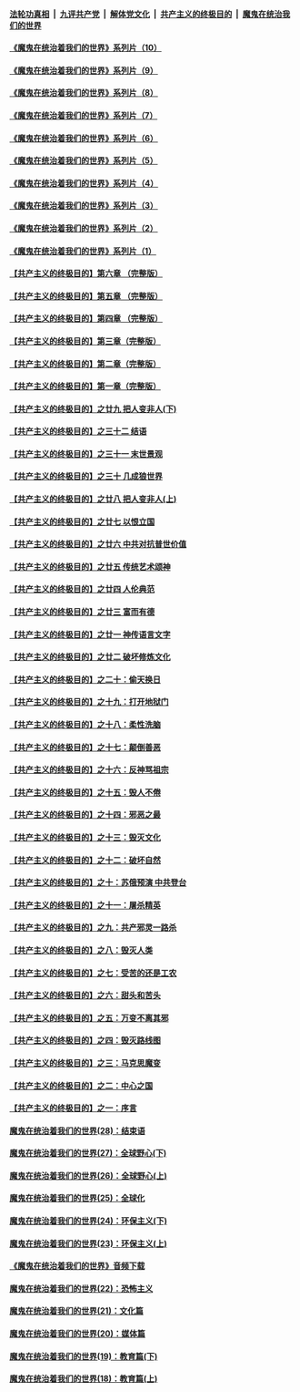 

####  [法轮功真相](../../../../basic/blob/master/README.md?t=08172302) &nbsp;|&nbsp; [九评共产党](../../../../9ping.md/blob/master/README.md?t=08172302) &nbsp;|&nbsp; [解体党文化](../../../../jtdwh.md/blob/master/README.md?t=08172302)  &nbsp;|&nbsp; [共产主义的终极目的](../../../../gczydzjmd.md/blob/master/README.md?t=08172302) &nbsp;|&nbsp; [魔鬼在统治我们的世界](../../../../mgztzwmdsj.md/blob/master/README.md?t=08172302) 

#### [《魔鬼在统治着我们的世界》系列片（10）](../pages/nsc422/n12292670.md?t=08172302) 

#### [《魔鬼在统治着我们的世界》系列片（9）](../pages/nsc422/n12290859.md?t=08172302) 

#### [《魔鬼在统治着我们的世界》系列片（8）](../pages/nsc422/n12287445.md?t=08172302) 

#### [《魔鬼在统治着我们的世界》系列片（7）](../pages/nsc422/n12283425.md?t=08172302) 

#### [《魔鬼在统治着我们的世界》系列片（6）](../pages/nsc422/n12282314.md?t=08172302) 

#### [《魔鬼在统治着我们的世界》系列片（5）](../pages/nsc422/n12281419.md?t=08172302) 

#### [《魔鬼在统治着我们的世界》系列片（4）](../pages/nsc422/n12274024.md?t=08172302) 

#### [《魔鬼在统治着我们的世界》系列片（3）](../pages/nsc422/n12271322.md?t=08172302) 

#### [《魔鬼在统治着我们的世界》系列片（2）](../pages/nsc422/n12269049.md?t=08172302) 

#### [《魔鬼在统治着我们的世界》系列片（1）](../pages/nsc422/n12267575.md?t=08172302) 

#### [【共产主义的终极目的】第六章 （完整版）](../pages/nsc422/n11428913.md?t=08172302) 

#### [【共产主义的终极目的】第五章 （完整版）](../pages/nsc422/n11428912.md?t=08172302) 

#### [【共产主义的终极目的】第四章 （完整版）](../pages/nsc422/n11428907.md?t=08172302) 

#### [【共产主义的终极目的】第三章（完整版）](../pages/nsc422/n11428848.md?t=08172302) 

#### [【共产主义的终极目的】第二章（完整版）](../pages/nsc422/n11428831.md?t=08172302) 

#### [【共产主义的终极目的】第一章（完整版）](../pages/nsc422/n11417651.md?t=08172302) 

#### [【共产主义的终极目的】之廿九 把人变非人(下)](../pages/nsc422/n11344140.md?t=08172302) 

#### [【共产主义的终极目的】之三十二 结语](../pages/nsc422/n11360535.md?t=08172302) 

#### [【共产主义的终极目的】之三十一 末世景观](../pages/nsc422/n11351129.md?t=08172302) 

#### [【共产主义的终极目的】之三十 几成狼世界](../pages/nsc422/n11348280.md?t=08172302) 

#### [【共产主义的终极目的】之廿八 把人变非人(上)](../pages/nsc422/n11340492.md?t=08172302) 

#### [【共产主义的终极目的】之廿七 以恨立国](../pages/nsc422/n11336944.md?t=08172302) 

#### [【共产主义的终极目的】之廿六 中共对抗普世价值](../pages/nsc422/n11324785.md?t=08172302) 

#### [【共产主义的终极目的】之廿五 传统艺术颂神](../pages/nsc422/n11296396.md?t=08172302) 

#### [【共产主义的终极目的】之廿四 人伦典范](../pages/nsc422/n11296397.md?t=08172302) 

#### [【共产主义的终极目的】之廿三 富而有德](../pages/nsc422/n11283598.md?t=08172302) 

#### [【共产主义的终极目的】之廿一 神传语言文字](../pages/nsc422/n11263265.md?t=08172302) 

#### [【共产主义的终极目的】之廿二 破坏修炼文化](../pages/nsc422/n11245728.md?t=08172302) 

#### [【共产主义的终极目的】之二十：偷天换日](../pages/nsc422/n11238846.md?t=08172302) 

#### [【共产主义的终极目的】之十九：打开地狱门](../pages/nsc422/n11206376.md?t=08172302) 

#### [【共产主义的终极目的】之十八：柔性洗脑](../pages/nsc422/n11199994.md?t=08172302) 

#### [【共产主义的终极目的】之十七：颠倒善恶](../pages/nsc422/n11179782.md?t=08172302) 

#### [【共产主义的终极目的】之十六：反神骂祖宗](../pages/nsc422/n11166798.md?t=08172302) 

#### [【共产主义的终极目的】之十五：毁人不倦](../pages/nsc422/n11166792.md?t=08172302) 

#### [【共产主义的终极目的】之十四：邪恶之最](../pages/nsc422/n11150249.md?t=08172302) 

#### [【共产主义的终极目的】之十三：毁灭文化](../pages/nsc422/n11135227.md?t=08172302) 

#### [【共产主义的终极目的】之十二：破坏自然](../pages/nsc422/n11135214.md?t=08172302) 

#### [【共产主义的终极目的】之十：苏俄预演 中共登台](../pages/nsc422/n11118424.md?t=08172302) 

#### [【共产主义的终极目的】之十一：屠杀精英](../pages/nsc422/n11118442.md?t=08172302) 

#### [【共产主义的终极目的】之九：共产邪灵一路杀](../pages/nsc422/n11114139.md?t=08172302) 

#### [【共产主义的终极目的】之八：毁灭人类](../pages/nsc422/n11108503.md?t=08172302) 

#### [【共产主义的终极目的】之七：受苦的还是工农](../pages/nsc422/n11101809.md?t=08172302) 

#### [【共产主义的终极目的】之六：甜头和苦头](../pages/nsc422/n11096971.md?t=08172302) 

#### [【共产主义的终极目的】之五：万变不离其邪](../pages/nsc422/n11091285.md?t=08172302) 

#### [【共产主义的终极目的】之四：毁灭路线图](../pages/nsc422/n11086284.md?t=08172302) 

#### [【共产主义的终极目的】之三：马克思魔变](../pages/nsc422/n11061941.md?t=08172302) 

#### [【共产主义的终极目的】之二：中心之国](../pages/nsc422/n11047728.md?t=08172302) 

#### [【共产主义的终极目的】之一：序言](../pages/nsc422/n11086077.md?t=08172302) 

#### [魔鬼在统治着我们的世界(28)：结束语](../pages/nsc422/n10936246.md?t=08172302) 

#### [魔鬼在统治着我们的世界(27)：全球野心(下)](../pages/nsc422/n10928319.md?t=08172302) 

#### [魔鬼在统治着我们的世界(26)：全球野心(上)](../pages/nsc422/n10900318.md?t=08172302) 

#### [魔鬼在统治着我们的世界(25)：全球化](../pages/nsc422/n10788205.md?t=08172302) 

#### [魔鬼在统治着我们的世界(24)：环保主义(下)](../pages/nsc422/n10695307.md?t=08172302) 

#### [魔鬼在统治着我们的世界(23)：环保主义(上)](../pages/nsc422/n10688613.md?t=08172302) 

#### [《魔鬼在统治着我们的世界》音频下载](../pages/nsc422/n10635553.md?t=08172302) 

#### [魔鬼在统治着我们的世界(22)：恐怖主义](../pages/nsc422/n10614727.md?t=08172302) 

#### [魔鬼在统治着我们的世界(21)：文化篇](../pages/nsc422/n10597706.md?t=08172302) 

#### [魔鬼在统治着我们的世界(20)：媒体篇](../pages/nsc422/n10586579.md?t=08172302) 

#### [魔鬼在统治着我们的世界(19)：教育篇(下)](../pages/nsc422/n10564808.md?t=08172302) 

#### [魔鬼在统治着我们的世界(18)：教育篇(上)](../pages/nsc422/n10526970.md?t=08172302) 


